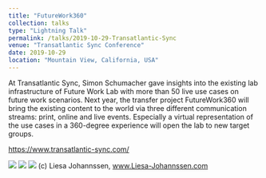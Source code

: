 ```yaml
---
title: "FutureWork360"
collection: talks
type: "Lightning Talk"
permalink: /talks/2019-10-29-Transatlantic-Sync
venue: "Transatlantic Sync Conference"
date: 2019-10-29
location: "Mountain View, California, USA"
---
```


At Transatlantic Sync, Simon Schumacher gave insights into the existing lab infrastructure of Future Work Lab with more than 50 live use cases on future work scenarios. Next year, the transfer project FutureWork360 will bring the existing content to the world via three different communication streams: print, online and live events. Especially a virtual representation of the use cases in a 360-degree experience will open the lab to new target groups.

https://www.transatlantic-sync.com/


![](https://smsiscum.github.io/images/1.JPG)
![](https://smsiscum.github.io/images/TransatlanticSync.jpg)
![](https://smsiscum.github.io/images/FoW.jpg)
(c) Liesa Johannssen, www.Liesa-Johannssen.com
